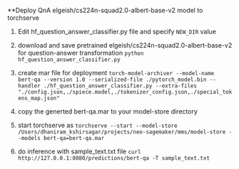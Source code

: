 **Deploy QnA elgeish/cs224n-squad2.0-albert-base-v2 model to torchserve

1. Edit hf_question_answer_classifier.py file and specify `NEW_DIR` value

2. download and save pretrained elgeish/cs224n-squad2.0-albert-base-v2 for question-answer transformation
`python hf_question_answer_classifier.py`

3. create mar file for deployment
`torch-model-archiver --model-name bert-qa --version 1.0 --serialized-file ./pytorch_model.bin --handler ./hf_question_answer_classifier.py --extra-files "./config.json,./spiece.model,./tokenizer_config.json,./special_tokens_map.json"`

4. copy the generted bert-qa.mar to your model-store directory

5. start torchserve as
`torchserve --start --model-store /Users/dhaniram_kshirsagar/projects/neo-sagemaker/mms/model-store --models bert-qa=bert-qa.mar`

6. do inference with sample_text.txt file
`curl http://127.0.0.1:8080/predictions/bert-qa -T sample_text.txt `
